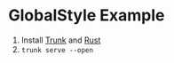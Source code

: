 # GlobalStyle Example

1. Install [Trunk](https://trunkrs.dev) and [Rust](https://rustup.rs)
2. `trunk serve --open`
